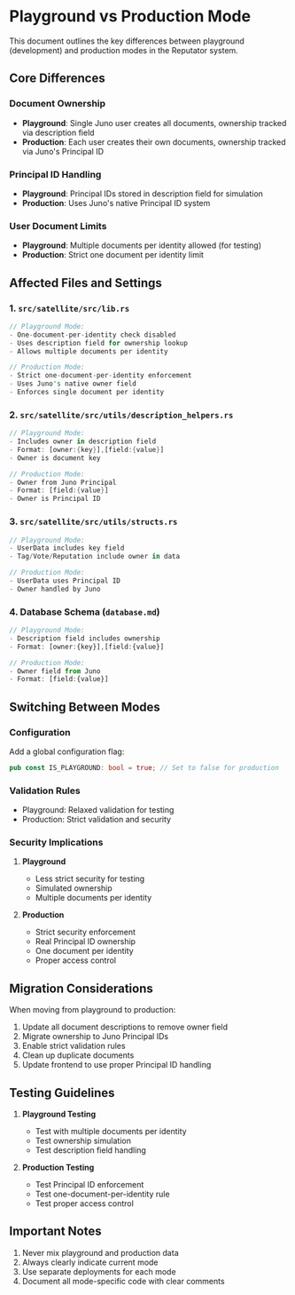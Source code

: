 # Playground vs Production Mode

This document outlines the key differences between playground (development) and production modes in the Reputator system.

## Core Differences

### Document Ownership
- **Playground**: Single Juno user creates all documents, ownership tracked via description field
- **Production**: Each user creates their own documents, ownership tracked via Juno's Principal ID

### Principal ID Handling
- **Playground**: Principal IDs stored in description field for simulation
- **Production**: Uses Juno's native Principal ID system

### User Document Limits
- **Playground**: Multiple documents per identity allowed (for testing)
- **Production**: Strict one document per identity limit

## Affected Files and Settings

### 1. `src/satellite/src/lib.rs`
```rust
// Playground Mode:
- One-document-per-identity check disabled
- Uses description field for ownership lookup
- Allows multiple documents per identity

// Production Mode:
- Strict one-document-per-identity enforcement
- Uses Juno's native owner field
- Enforces single document per identity
```

### 2. `src/satellite/src/utils/description_helpers.rs`
```rust
// Playground Mode:
- Includes owner in description field
- Format: [owner:{key}],[field:{value}]
- Owner is document key

// Production Mode:
- Owner from Juno Principal
- Format: [field:{value}]
- Owner is Principal ID
```

### 3. `src/satellite/src/utils/structs.rs`
```rust
// Playground Mode:
- UserData includes key field
- Tag/Vote/Reputation include owner in data

// Production Mode:
- UserData uses Principal ID
- Owner handled by Juno
```

### 4. Database Schema (`database.md`)
```typescript
// Playground Mode:
- Description field includes ownership
- Format: [owner:{key}],[field:{value}]

// Production Mode:
- Owner field from Juno
- Format: [field:{value}]
```

## Switching Between Modes

### Configuration
Add a global configuration flag:
```rust
pub const IS_PLAYGROUND: bool = true; // Set to false for production
```

### Validation Rules
- Playground: Relaxed validation for testing
- Production: Strict validation and security

### Security Implications
1. **Playground**
   - Less strict security for testing
   - Simulated ownership
   - Multiple documents per identity

2. **Production**
   - Strict security enforcement
   - Real Principal ID ownership
   - One document per identity
   - Proper access control

## Migration Considerations

When moving from playground to production:
1. Update all document descriptions to remove owner field
2. Migrate ownership to Juno Principal IDs
3. Enable strict validation rules
4. Clean up duplicate documents
5. Update frontend to use proper Principal ID handling

## Testing Guidelines

1. **Playground Testing**
   - Test with multiple documents per identity
   - Test ownership simulation
   - Test description field handling

2. **Production Testing**
   - Test Principal ID enforcement
   - Test one-document-per-identity rule
   - Test proper access control

## Important Notes

1. Never mix playground and production data
2. Always clearly indicate current mode
3. Use separate deployments for each mode
4. Document all mode-specific code with clear comments 